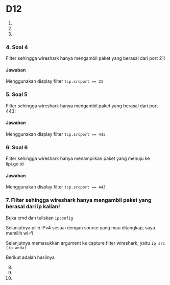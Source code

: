 # D12

1.
2.
3.
### 4. Soal 4
Filter sehingga wireshark hanya mengambil paket yang berasal dari port 21!

#### Jawaban

Menggunakan display filter `tcp.srcport == 21`

### 5. Soal 5
Filter sehingga wireshark hanya mengambil paket yang berasal dari port 443!

#### Jawaban

Menggunakan display filter `tcp.srcport == 443`

### 6. Soal 6
Filter sehingga wireshark hanya menampilkan paket yang menuju ke lipi.go.id
#### Jawaban

Menggunakan display filter `tcp.srcport == 443`

### 7. Filter sehingga wireshark hanya mengambil paket yang berasal dari ip kalian!

Buka cmd dan tuliskan ` ipconfig ` 
[](pic/pic1.png)

Selanjutnya pilih IPv4 sesuai dengan source yang mau ditangkap, saya memilih wi-fi
[](pic/pic2.png)

Selanjutnya memasukkan argument ke capture filter wireshark, yaitu ` ip src (ip anda) `
[](pic/pic3.png)

Berikut adalah hasilnya
[](pic/pic4.png)

8.
9.
10.

